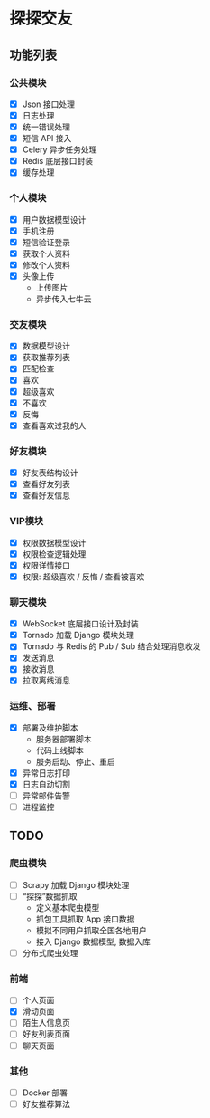 探探交友
========

## 功能列表

### 公共模块
- [x] Json 接口处理
- [x] 日志处理
- [x] 统一错误处理
- [x] 短信 API 接入
- [x] Celery 异步任务处理
- [x] Redis 底层接口封装
- [x] 缓存处理

### 个人模块
- [x] 用户数据模型设计
- [x] 手机注册
- [x] 短信验证登录
- [x] 获取个人资料
- [x] 修改个人资料
- [x] 头像上传
    - 上传图片
    - 异步传入七牛云

### 交友模块
- [x] 数据模型设计
- [x] 获取推荐列表
- [x] 匹配检查
- [x] 喜欢
- [x] 超级喜欢
- [x] 不喜欢
- [x] 反悔
- [x] 查看喜欢过我的人

### 好友模块
- [x] 好友表结构设计
- [x] 查看好友列表
- [x] 查看好友信息

### VIP模块
- [x] 权限数据模型设计
- [x] 权限检查逻辑处理
- [x] 权限详情接口
- [x] 权限: 超级喜欢 / 反悔 / 查看被喜欢

### 聊天模块
- [x] WebSocket 底层接口设计及封装
- [x] Tornado 加载 Django 模块处理
- [x] Tornado 与 Redis 的 Pub / Sub 结合处理消息收发
- [x] 发送消息
- [x] 接收消息
- [x] 拉取离线消息

### 运维、部署
- [x] 部署及维护脚本
    - 服务器部署脚本
    - 代码上线脚本
    - 服务启动、停止、重启
- [x] 异常日志打印
- [x] 日志自动切割
- [ ] 异常邮件告警
- [ ] 进程监控

## TODO

### 爬虫模块
- [ ] Scrapy 加载 Django 模块处理
- [ ] “探探”数据抓取
    - 定义基本爬虫模型
    - 抓包工具抓取 App 接口数据
    - 模拟不同用户抓取全国各地用户
    - 接入 Django 数据模型, 数据入库
- [ ] 分布式爬虫处理

### 前端
- [ ] 个人页面
- [x] 滑动页面
- [ ] 陌生人信息页
- [ ] 好友列表页面
- [ ] 聊天页面

### 其他
- [ ] Docker 部署
- [ ] 好友推荐算法
